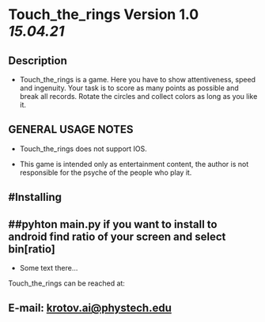 # Touch_the_rings Version 1.0 _15.04.21_

Description 
---
- Touch_the_rings is a game. Here you have to show attentiveness, speed and ingenuity. Your task is to score as many points as possible and break all records. Rotate the circles and collect colors as long as you like it. 

GENERAL USAGE NOTES
---
- Touch_the_rings does not support IOS.

- This game is intended only as entertainment content, the author is not responsible for the psyche of the people who play it.

#Installing 
---
##pyhton main.py
if you want to install to android
find ratio of your screen
and select bin[ratio]
---
- Some text there...

Touch_the_rings can be reached at:

E-mail: krotov.ai@phystech.edu
---


